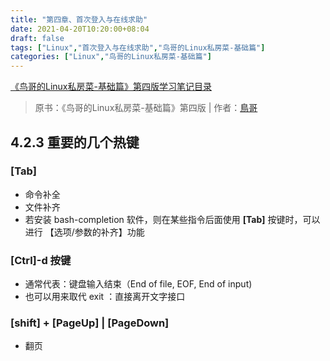 ```yaml
---
title: "第四章、首次登入与在线求助"
date: 2021-04-20T10:20:00+08:04
draft: false
tags: ["Linux","首次登入与在线求助","鸟哥的Linux私房菜-基础篇"]
categories: ["Linux","鸟哥的Linux私房菜-基础篇"]
---
```


[《鸟哥的Linux私房菜-基础篇》第四版学习笔记目录](../dir)

> 原书：《鸟哥的Linux私房菜-基础篇》第四版 | 作者：[鳥哥](http://linux.vbird.org/)

## 4.2.3 重要的几个热键

### [Tab]

- 命令补全
- 文件补齐
- 若安装 bash-completion 软件，则在某些指令后面使用 **[Tab]** 按键时，可以进行 【选项/参数的补齐】功能

### [Ctrl]-d 按键

- 通常代表：键盘输入结束（End of file, EOF, End of input)
- 也可以用来取代 exit ：直接离开文字接口

### [shift] + [PageUp] | [PageDown]

- 翻页